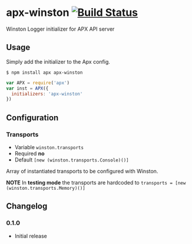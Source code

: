 apx-winston [![Build Status](https://travis-ci.org/snailjs/apx-winston.png?branch=master)](https://travis-ci.org/snailjs/apx-winston)
=======

Winston Logger initializer for APX API server

## Usage

Simply add the initializer to the Apx config.

```
$ npm install apx apx-winston
```

```js
var APX = require('apx')
var inst = APX({
  initializers: 'apx-winston'
})
```

## Configuration

### Transports
* Variable `winston.transports`
* Required **no**
* Default `[new (winston.transports.Console)()]`

Array of instantiated transports to be configured with Winston.

**NOTE** In **testing mode** the transports are hardcoded to
`transports = [new (winston.transports.Memory)()]`

## Changelog

### 0.1.0
* Initial release
